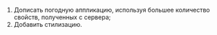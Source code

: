 1. Дописать погодную аппликацию, используя большее количество свойств, полученных с сервера;
2. Добавить стилизацию.